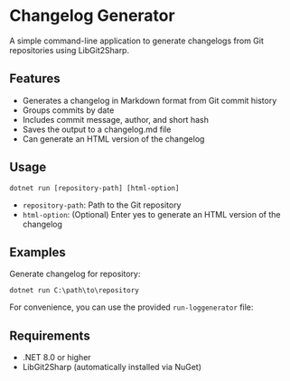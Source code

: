 # Changelog Generator

A simple command-line application to generate changelogs from Git repositories using LibGit2Sharp.

## Features

- Generates a changelog in Markdown format from Git commit history
- Groups commits by date
- Includes commit message, author, and short hash
- Saves the output to a changelog.md file
- Can generate an HTML version of the changelog

## Usage

```
dotnet run [repository-path] [html-option]
```

- `repository-path`: Path to the Git repository
- `html-option`: (Optional) Enter yes to generate an HTML version of the changelog

## Examples

Generate changelog for repository:
```
dotnet run C:\path\to\repository
```

For convenience, you can use the provided `run-loggenerator` file:

## Requirements

- .NET 8.0 or higher
- LibGit2Sharp (automatically installed via NuGet) 
